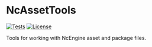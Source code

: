 # NcAssetTools
[![Tests](https://github.com/McCallisterRomer/NCEngine/actions/workflows/Tests.yml/badge.svg)](https://github.com/NcStudios/NcAssetTools/actions?query=workflow%3ABuild)
[![License](https://img.shields.io/github/license/NcStudios/NcAssetTools.svg)](https://github.com/NcStudios/NcAssetTools/blob/main/LICENSE)

Tools for working with NcEngine asset and package files.